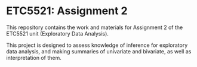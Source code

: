 # ETC5521: Assignment 2

This repository contains the work and materials for Assignment 2 of the ETC5521 unit (Exploratory Data Analysis). 

This project is designed to assess knowledge of inference for exploratory data analysis, and making summaries of univariate and bivariate, as well as interpretation of them.
